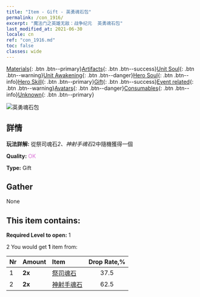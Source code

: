 ```yaml
---
title: "Item - Gift - 英勇魂石包"
permalink: /con_1916/
excerpt: "魔法门之英雄无敌：战争纪元  英勇魂石包"
last_modified_at: 2021-06-30
locale: cn
ref: "con_1916.md"
toc: false
classes: wide
---
```

 [Materials](/ItemsCN/){: .btn .btn--primary}[Artifacts](/ItemsCN/Artifacts/){: .btn .btn--success}[Unit Soul](/ItemsCN/UnitSoul/){: .btn .btn--warning}[Unit Awakening](/ItemsCN/UnitAwakening/){: .btn .btn--danger}[Hero Soul](/ItemsCN/HeroSoul/){: .btn .btn--info}[Hero Skill](/ItemsCN/HeroSkill/){: .btn .btn--primary}[Gift](/ItemsCN/Gift/){: .btn .btn--success}[Event related](/ItemsCN/Events/){: .btn .btn--warning}[Avatars](/ItemsCN/Avatars/){: .btn .btn--danger}[Consumables](/ItemsCN/Consumables/){: .btn .btn--info}[Unknown](/ItemsCN/Unknown/){: .btn .btn--primary}

 ![英勇魂石包](/images/t/i_907539.png)

## 詳情
 **玩法詳解:** 從祭司魂石*2、神射手魂石*2中隨機獲得一個

 **Quality:** <span style="color: #DA70D6">OK</span>

 **Type:** Gift

## Gather

  None

## This item contains:

 **Required Level to open:** 1

 2 You would get **1** item  from:

  | Nr | Amount |     Item    | Drop Rate,% |
  |:---|:-------|:------------|:---------:|
  | 1 |  **2x** | [祭司魂石](/cn/Items/unt_286/) | 37.5 | 
  | 2 |  **2x** | [神射手魂石](/cn/Items/unt_283/) | 62.5 | 

